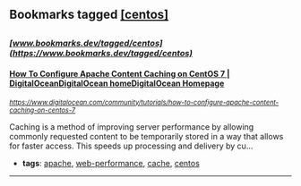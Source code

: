 ## Bookmarks tagged [[centos]](https://www.bookmarks.dev/search?q=[centos])

_<sup><sup>[www.bookmarks.dev/tagged/centos](https://www.bookmarks.dev/tagged/centos)</sup></sup>_
---
#### [How To Configure Apache Content Caching on CentOS 7 | DigitalOceanDigitalOcean homeDigitalOcean Homepage](https://www.digitalocean.com/community/tutorials/how-to-configure-apache-content-caching-on-centos-7)
_<sup>https://www.digitalocean.com/community/tutorials/how-to-configure-apache-content-caching-on-centos-7</sup>_

Caching is a method of improving server performance by allowing commonly requested content to be temporarily stored in a way that allows for faster access. This speeds up processing and delivery by cu...
* **tags**: [apache](../tagged/apache.md), [web-performance](../tagged/web-performance.md), [cache](../tagged/cache.md), [centos](../tagged/centos.md)
---
